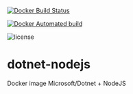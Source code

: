 
[![Docker Build Status](https://img.shields.io/docker/build/dzenand/dotnet-nodejs.svg?style=for-the-badge)](https://hub.docker.com/r/dzenand/dotnet-nodejs)


[![Docker Automated build](https://img.shields.io/docker/automated/dzenand/dotnet-nodejs.svg?style=for-the-badge)](https://hub.docker.com/r/dzenand/dotnet-nodejs)

![license](https://img.shields.io/github/license/dzenand/dotnet-nodejs.svg?style=for-the-badge)




# dotnet-nodejs
Docker image Microsoft/Dotnet + NodeJS 
